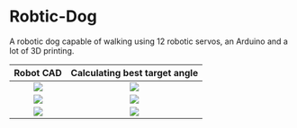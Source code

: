 # Robtic-Dog
A robotic dog capable of walking using 12 robotic servos, an Arduino and a lot of 3D printing.

Robot CAD                  |  Calculating best target angle
:---------------------------:|:---------------------------------------------:
![](https://github.com/pinkponk/Robotic-Dog/blob/master/Images/main%20st%C3%B6dben%20close%20up.jpg)  |  ![](https://github.com/pinkponk/Robotic-Dog/blob/master/Images/CADGhostGait.jpeg)
![](https://github.com/pinkponk/Robotic-Dog/blob/master/Images/WP_20150520_002.jpg) | ![](https://github.com/pinkponk/Robotic-Dog/blob/master/Images/FourstepsMatlab.jpeg)
![](https://github.com/pinkponk/Robotic-Dog/blob/master/Images/InverseKinematics0.png)  |  ![](https://github.com/pinkponk/Robotic-Dog/blob/master/Images/Leg3DOF_FrontViewV1V2V3.png)

